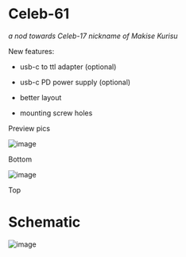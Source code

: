 # Celeb-61 
*a nod towards Celeb-17 nickname of Makise Kurisu*

New features:

* usb-c to ttl adapter (optional)

* usb-c PD power supply (optional)

* better layout

* mounting screw holes


Preview pics 

![image](https://github.com/dzastsed/Celeb-61/assets/63074962/007035d3-43a9-42e4-838b-8ee01c79e414)

Bottom

![image](https://github.com/dzastsed/Celeb-61/assets/63074962/ea5d91ba-3019-463e-9074-f1bb6f952c54)


Top

# Schematic

![image](https://github.com/dzastsed/Celeb-61/assets/63074962/455fe3e2-e6d0-456e-a171-ce1743835597)




